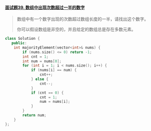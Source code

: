 #### [面试题39. 数组中出现次数超过一半的数字](https://leetcode-cn.com/problems/shu-zu-zhong-chu-xian-ci-shu-chao-guo-yi-ban-de-shu-zi-lcof/)

> 数组中有一个数字出现的次数超过数组长度的一半，请找出这个数字。
>
> 你可以假设数组是非空的，并且给定的数组总是存在多数元素。

```c++
class Solution {
   public:
    int majorityElement(vector<int>& nums) {
        if (nums.size() <= 0) return -1;
        int cnt = 1;
        int num = nums[0];
        for (int i = 1; i < nums.size(); i++) {
            if (nums[i] == num) {
                cnt++;
            } else {
                cnt--;
            }
            if (cnt == 0) {
                cnt = 1;
                num = nums[i];
            }
        }
        return num;
    }
};
```

